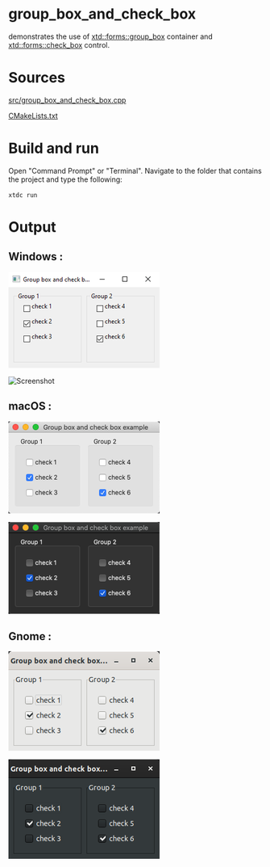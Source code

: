 # group_box_and_check_box

demonstrates the use of [xtd::forms::group_box](../../../../src/xtd_forms/include/xtd/forms/group_box.hpp) container and  [xtd::forms::check_box](../../../../src/xtd_forms/include/xtd/forms/check_box.hpp) control.

# Sources

[src/group_box_and_check_box.cpp](src/group_box_and_check_box.cpp)

[CMakeLists.txt](CMakeLists.txt)

# Build and run

Open "Command Prompt" or "Terminal". Navigate to the folder that contains the project and type the following:

```shell
xtdc run
```

# Output

## Windows :

![Screenshot](../../../../docs/pictures/examples/group_box_and_check_box_w.png)

![Screenshot](../../../../docs/pictures/examples/group_box_and_check_box_wd.png)

## macOS :

![Screenshot](../../../../docs/pictures/examples/group_box_and_check_box_m.png)

![Screenshot](../../../../docs/pictures/examples/group_box_and_check_box_md.png)

## Gnome :

![Screenshot](../../../../docs/pictures/examples/group_box_and_check_box_g.png)

![Screenshot](../../../../docs/pictures/examples/group_box_and_check_box_gd.png)
